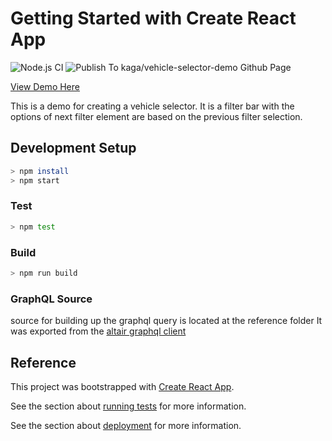 # Getting Started with Create React App

![Node.js CI](https://github.com/kaga/react-vehicle-selector/workflows/Node.js%20CI/badge.svg?branch=main)
![Publish To kaga/vehicle-selector-demo Github Page](https://github.com/kaga/react-vehicle-selector/workflows/Publish%20To%20kaga/vehicle-selector-demo%20Github%20Page/badge.svg?branch=main)

[View Demo Here](https://kaga.github.io/vehicle-selector-demo/react)

This is a demo for creating a vehicle selector. It is a filter bar with the options of next
filter element are based on the previous filter selection.

## Development Setup

```bash
> npm install
> npm start
```

### Test

```bash
> npm test
```

### Build

```bash
> npm run build
```

### GraphQL Source

source for building up the graphql query is located at the reference folder
It was exported from the [altair graphql client](https://altair.sirmuel.design/)

## Reference

This project was bootstrapped with [Create React App](https://github.com/facebook/create-react-app).

See the section about [running tests](https://facebook.github.io/create-react-app/docs/running-tests) for more information.

See the section about [deployment](https://facebook.github.io/create-react-app/docs/deployment) for more information.
